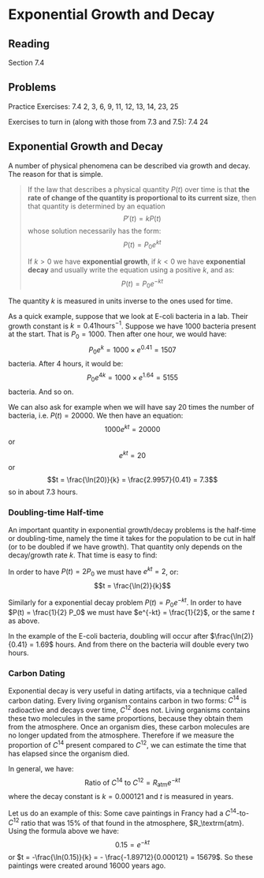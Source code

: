 # Exponential Growth and Decay

## Reading

Section 7.4

## Problems

Practice Exercises: 7.4 2, 3, 6, 9, 11, 12, 13, 14, 23, 25

Exercises to turn in (along with those from 7.3 and 7.5): 7.4 24

## Exponential Growth and Decay

A number of physical phenomena can be described via growth and decay. The reason for that is simple.

> If the law that describes a physical quantity $P(t)$ over time is that **the rate of change of the quantity is proportional to its current size**, then that quantity is determined by an equation
> $$P'(t) = k P(t)$$
> whose solution necessarily has the form:
> $$P(t) = P_0 e^{kt}$$
>
> If $k > 0$ we have **exponential growth**, if $k < 0$ we have **exponential decay** and usually write the equation using a positive $k$, and as:
> $$P(t) = P_0 e^{-kt}$$

The quantity $k$ is measured in units inverse to the ones used for time.

As a quick example, suppose that we look at E-coli bacteria in a lab. Their growth constant is $k=0.41\textrm{hours}^{-1}$. Suppose we have $1000$ bacteria present at the start. That is $P_0=1000$. Then after one hour, we would have:
$$P_0e^k = 1000\times e^{0.41} = 1507$$
bacteria. After 4 hours, it would be:
$$P_0e^{4k} = 1000\times e^{1.64} = 5155$$ bacteria. And so on.

We can also ask for example when we will have say 20 times the number of bacteria, i.e. $P(t) = 20000$. We then have an equation:
$$1000e^{kt} = 20000$$
or
$$e^{kt} = 20$$
or
$$t = \frac{\ln(20)}{k} = \frac{2.9957}{0.41} = 7.3$$
so in about $7.3$ hours.

### Doubling-time Half-time

An important quantity in exponential growth/decay problems is the half-time or doubling-time, namely the time it takes for the population to be cut in half (or to be doubled if we have growth). That quantity only depends on the decay/growth rate $k$. That time is easy to find:

In order to have $P(t) = 2 P_0$ we must have $e^{kt} = 2$, or:
$$t = \frac{\ln(2)}{k}$$

Similarly for a exponential decay problem $P(t) = P_0 e^{-kt}$. In order to have $P(t) = \frac{1}{2} P_0$ we must have $e^{-kt} = \frac{1}{2}$, or the same $t$ as above.

In the example of the E-coli bacteria, doubling will occur after $\frac{\ln(2)}{0.41} = 1.69$ hours. And from there on the bacteria will double every two hours.

### Carbon Dating

Exponential decay is very useful in dating artifacts, via a technique called carbon dating. Every living organism contains carbon in two forms: $C^{14}$ is radioactive and decays over time, $C^{12}$ does not. Living organisms contains these two molecules in the same proportions, because they obtain them from the atmosphere. Once an organism dies, these carbon molecules are no longer updated from the atmosphere. Therefore if we measure the proportion of $C^{14}$ present compared to $C^{12}$, we can estimate the time that has elapsed since the organism died.

In general, we have:
$$\textrm{Ratio of }C^{14}\textrm{ to }C^{12} = R_\textrm{atm} e^{-kt}$$
where the decay constant is $k = 0.000121$ and $t$ is measured in years.

Let us do an example of this: Some cave paintings in Francy had a $C^{14}$-to-$C^{12}$ ratio that was $15\%$ of that found in the atmosphere, $R_\textrm{atm}. Using the formula above we have:
$$0.15 = e^{-kt}$$
or $t = -\frac{\ln(0.15)}{k} = - \frac{-1.89712}{0.000121} = 15679$. So these paintings were created around $16000$ years ago.



